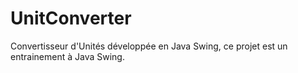 # UnitConverter
Convertisseur d'Unités développée en Java Swing, ce projet est un entrainement à Java Swing.
